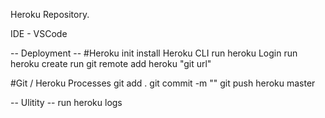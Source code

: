 Heroku Repository.

IDE - VSCode

-- Deployment --
#Heroku init
install Heroku CLI
run heroku Login
run heroku create
run git remote add heroku "git url"

#Git / Heroku Processes
git add .
git commit -m ""
git push heroku master

-- Ulitity --
run heroku logs
